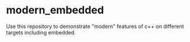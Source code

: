 # modern_embedded
Use this repository to demonstrate "modern" features of c++ on different targets including embedded.
